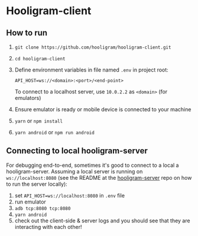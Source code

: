 # Hooligram-client

## How to run

1. `git clone https://github.com/hooligram/hooligram-client.git`
2. `cd hooligram-client`
3. Define environment variables in file named `.env` in project root:

   ```env
   API_HOST=ws://<domain>:<port>/<end-point>
   ```

   To connect to a localhost server, use `10.0.2.2` as `<domain>` (for emulators)

4. Ensure emulator is ready or mobile device is connected to your machine
5. `yarn` or `npm install`
6. `yarn android` or `npm run android`

## Connecting to local hooligram-server

For debugging end-to-end, sometimes it's good to connect to a local a hooligram-server.
Assuming a local server is running on `ws://localhost:8080` (see the README at the [hooligram-server](https://github.com/hooligram/hooligram-server) repo on how to run the server locally):

1. set `API_HOST=ws://localhost:8080` in `.env` file
2. run emulator
3. `adb tcp:8080 tcp:8080`
4. `yarn android`
5. check out the client-side & server logs and you should see that they are interacting with each other!
